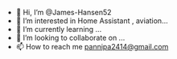 - 👋 Hi, I’m @James-Hansen52
- 👀 I’m interested in Home Assistant , aviation...
- 🌱 I’m currently learning ...
- 💞️ I’m looking to collaborate on ...
- 📫 How to reach me pannipa2414@gmail.com

<!---
James-Hansen52/James-Hansen52 is a ✨ special ✨ repository because its `README.md` (this file) appears on your GitHub profile.
You can click the Preview link to take a look at your changes.
--->
